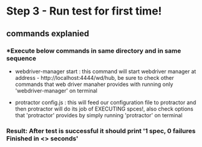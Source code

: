 
# Step 3 - Run test for first time! 

## commands explanied 

### *Execute below commands in same directory and in same sequence

  * webdriver-manager start : this command will start webdriver manager at address - http://localhost:4444/wd/hub, be sure to check other commands that web driver manaher provides with running only 'webdriver-manager' on terminal

  * protractor config.js : this will feed our configuration file to protractor and then protractor will do its job of EXECUTING spces!, also check options that 'protractor' provides by simply running 'protractor' on terminal

### Result: After test is successful it should print '1 spec, 0 failures Finished in <> seconds' 
